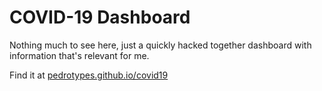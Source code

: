 # COVID-19 Dashboard

Nothing much to see here, just a quickly hacked together dashboard with information that's relevant for me.

Find it at [pedrotypes.github.io/covid19](https://pedrotypes.github.io/covid19)
